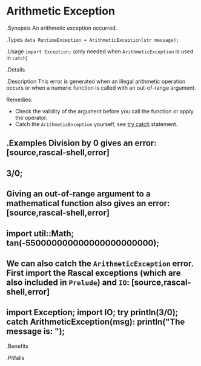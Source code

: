 # Arithmetic Exception

.Synopsis
An arithmetic exception occurred.

.Types
`data RuntimeException = ArithmeticException(str message);`
       
.Usage
`import Exception;` (only needed when `ArithmeticException` is used in `catch`)

.Details

.Description
This error is generated when an illegal arithmetic operation occurs or when
a numeric function  is called with an out-of-range argument.

Remedies:

*  Check the validity of the argument before you call the function or apply the operator.
*  Catch the `ArithmeticException` yourself, see [try catch]((Rascal:Statements-TryCatch)) statement.

.Examples
Division by 0 gives an error:
[source,rascal-shell,error]
----
3/0;
----
Giving an out-of-range argument to a mathematical function also gives an error:
[source,rascal-shell,error]
----
import util::Math;
tan(-550000000000000000000000);
----
We can also catch the `ArithmeticException` error. First import the Rascal exceptions (which are also included in `Prelude`)
and `IO`:
[source,rascal-shell,error]
----
import Exception;
import IO;
try println(3/0); catch ArithmeticException(msg): println("The message is: <msg>");
----

.Benefits

.Pitfalls

